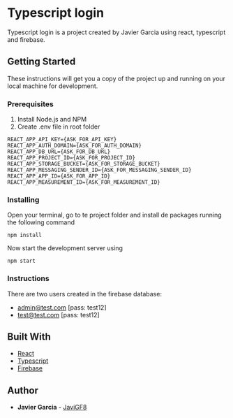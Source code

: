# Typescript login

Typescript login is a project created by Javier Garcia using react, typescript and firebase.

## Getting Started

These instructions will get you a copy of the project up and running on your local machine for development.

### Prerequisites

1. Install Node.js and NPM
2. Create .env file in root folder

```
REACT_APP_API_KEY={ASK_FOR_API_KEY}
REACT_APP_AUTH_DOMAIN={ASK_FOR_AUTH_DOMAIN}
REACT_APP_DB_URL={ASK_FOR_DB_URL}
REACT_APP_PROJECT_ID={ASK_FOR_PROJECT_ID}
REACT_APP_STORAGE_BUCKET={ASK_FOR_STORAGE_BUCKET}
REACT_APP_MESSAGING_SENDER_ID={ASK_FOR_MESSAGING_SENDER_ID}
REACT_APP_APP_ID={ASK_FOR_APP_ID}
REACT_APP_MEASUREMENT_ID={ASK_FOR_MEASUREMENT_ID}
```

### Installing

Open your terminal, go to te project folder and install de packages running the following command

```
npm install
```

Now start the development server using

```
npm start
```

### Instructions

There are two users created in the firebase database:

- admin@test.com [pass: test12]
- test@test.com [pass: test12]

## Built With

- [React](https://facebook.github.io/react/docs/getting-started)
- [Typescript](https://www.typescriptlang.org/)
- [Firebase](https://firebase.google.com/)

## Author

- **Javier Garcia** - [JaviGF8](https://github.com/JaviGF8)
